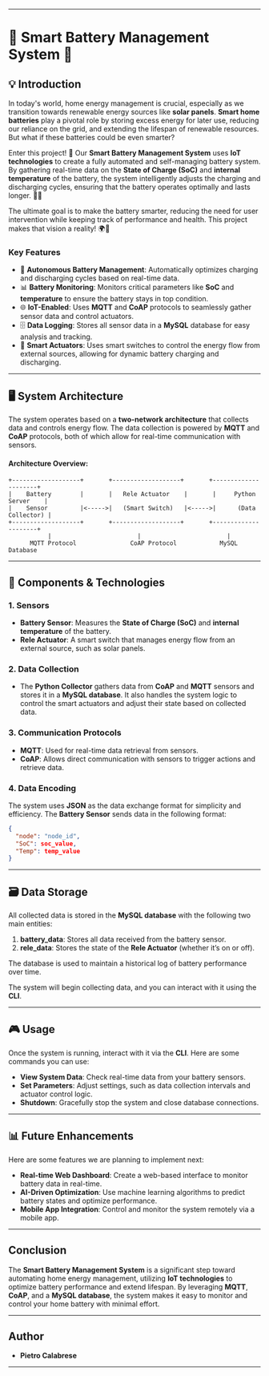 
---

# 🌟 **Smart Battery Management System** 🌟

## 💡 **Introduction**

In today's world, home energy management is crucial, especially as we transition towards renewable energy sources like **solar panels**. **Smart home batteries** play a pivotal role by storing excess energy for later use, reducing our reliance on the grid, and extending the lifespan of renewable resources. But what if these batteries could be even smarter?

Enter this project! 🚀 Our **Smart Battery Management System** uses **IoT technologies** to create a fully automated and self-managing battery system. By gathering real-time data on the **State of Charge (SoC)** and **internal temperature** of the battery, the system intelligently adjusts the charging and discharging cycles, ensuring that the battery operates optimally and lasts longer. 🔋✨

The ultimate goal is to make the battery smarter, reducing the need for user intervention while keeping track of performance and health. This project makes that vision a reality! 🌍💪

### **Key Features**

* 🔋 **Autonomous Battery Management**: Automatically optimizes charging and discharging cycles based on real-time data.
* 📊 **Battery Monitoring**: Monitors critical parameters like **SoC** and **temperature** to ensure the battery stays in top condition.
* 🌐 **IoT-Enabled**: Uses **MQTT** and **CoAP** protocols to seamlessly gather sensor data and control actuators.
* 🗄️ **Data Logging**: Stores all sensor data in a **MySQL** database for easy analysis and tracking.
* 🔧 **Smart Actuators**: Uses smart switches to control the energy flow from external sources, allowing for dynamic battery charging and discharging.

---

## 🖥️ **System Architecture**

The system operates based on a **two-network architecture** that collects data and controls energy flow. The data collection is powered by **MQTT** and **CoAP** protocols, both of which allow for real-time communication with sensors.

#### **Architecture Overview:**

```
+-------------------+       +-------------------+       +---------------------+
|    Battery        |       |   Rele Actuator    |       |     Python Server    |
|    Sensor         |<----->|   (Smart Switch)   |<----->|      (Data Collector) |
+-------------------+       +-------------------+       +---------------------+
           |                        |                        |
      MQTT Protocol               CoAP Protocol            MySQL Database
```

---

## 🔧 **Components & Technologies**

### **1. Sensors**

* **Battery Sensor**: Measures the **State of Charge (SoC)** and **internal temperature** of the battery.
* **Rele Actuator**: A smart switch that manages energy flow from an external source, such as solar panels.

### **2. Data Collection**

* The **Python Collector** gathers data from **CoAP** and **MQTT** sensors and stores it in a **MySQL database**. It also handles the system logic to control the smart actuators and adjust their state based on collected data.

### **3. Communication Protocols**

* **MQTT**: Used for real-time data retrieval from sensors.
* **CoAP**: Allows direct communication with sensors to trigger actions and retrieve data.

### **4. Data Encoding**

The system uses **JSON** as the data exchange format for simplicity and efficiency. The **Battery Sensor** sends data in the following format:

```json
{
  "node": "node_id",
  "SoC": soc_value,
  "Temp": temp_value
}
```

---

## 🗃️ **Data Storage**

All collected data is stored in the **MySQL database** with the following two main entities:

1. **battery\_data**: Stores all data received from the battery sensor.
2. **rele\_data**: Stores the state of the **Rele Actuator** (whether it’s on or off).

The database is used to maintain a historical log of battery performance over time.


The system will begin collecting data, and you can interact with it using the **CLI**.

---

## 🎮 **Usage**

Once the system is running, interact with it via the **CLI**. Here are some commands you can use:

* **View System Data**: Check real-time data from your battery sensors.
* **Set Parameters**: Adjust settings, such as data collection intervals and actuator control logic.
* **Shutdown**: Gracefully stop the system and close database connections.

---

## 📊 **Future Enhancements**

Here are some features we are planning to implement next:

* **Real-time Web Dashboard**: Create a web-based interface to monitor battery data in real-time.
* **AI-Driven Optimization**: Use machine learning algorithms to predict battery states and optimize performance.
* **Mobile App Integration**: Control and monitor the system remotely via a mobile app.

---

## **Conclusion**

The **Smart Battery Management System** is a significant step toward automating home energy management, utilizing **IoT technologies** to optimize battery performance and extend lifespan. By leveraging **MQTT**, **CoAP**, and a **MySQL database**, the system makes it easy to monitor and control your home battery with minimal effort.

---

## **Author**
* **Pietro Calabrese**

---
